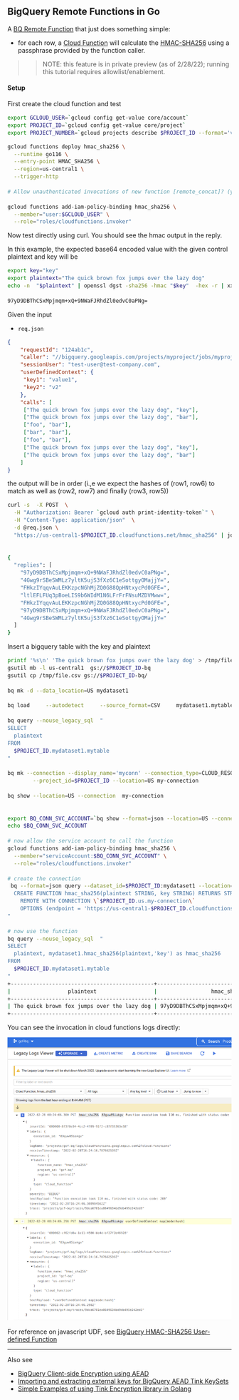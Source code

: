 
## BigQuery Remote Functions in Go

A [BQ Remote Function](https://cloud.google.com/bigquery/docs/reference/standard-sql/remote-functions) that just does something simple:

* for each row, a [Cloud Function](https://cloud.google.com/functions) will calculate the  [HMAC-SHA256](https://en.wikipedia.org/wiki/HMAC) using a passphrase provided by the function caller.

>> NOTE: this feature is in private preview (as of 2/28/22); running this tutorial requires allowlist/enablement.

#### Setup

First create the cloud function and test 

```bash
export GCLOUD_USER=`gcloud config get-value core/account`
export PROJECT_ID=`gcloud config get-value core/project`
export PROJECT_NUMBER=`gcloud projects describe $PROJECT_ID --format='value(projectNumber)'`
```

```bash
gcloud functions deploy hmac_sha256 \
  --runtime go116 \
  --entry-point HMAC_SHA256 \
  --region=us-central1 \
  --trigger-http

# Allow unauthenticated invocations of new function [remote_concat]? (y/N)?  N

gcloud functions add-iam-policy-binding hmac_sha256 \
  --member="user:$GCLOUD_USER" \
  --role="roles/cloudfunctions.invoker"
```


Now test directly using curl.  You should see the hmac output in the reply.

In this example, the expected base64 encoded value with the given control plaintext and key will be

```bash
export key="key"
export plaintext="The quick brown fox jumps over the lazy dog"
echo -n  "$plaintext" | openssl dgst -sha256 -hmac "$key"  -hex -r | xxd -r -p | base64

97yD9DBThCSxMpjmqm+xQ+9NWaFJRhdZl0edvC0aPNg=
```

Given the input

- `req.json`

```json
{
    "requestId": "124ab1c",
    "caller": "//bigquery.googleapis.com/projects/myproject/jobs/myproject:US.bquxjob_5b4c112c_17961fafeaf",
    "sessionUser": "test-user@test-company.com",
    "userDefinedContext": {
     "key1": "value1",
     "key2": "v2"
    },
    "calls": [
     ["The quick brown fox jumps over the lazy dog", "key"],
     ["The quick brown fox jumps over the lazy dog", "bar"],
     ["foo", "bar"],
     ["bar", "bar"],
     ["foo", "bar"],     
     ["The quick brown fox jumps over the lazy dog", "key"],
     ["The quick brown fox jumps over the lazy dog", "bar"]
    ]
}
```

the output will be in order (i.,e we expect the hashes of (row1, row6) to match as well as (row2, row7) and finally (row3, row5))

```bash
curl -s  -X POST  \
  -H "Authorization: Bearer `gcloud auth print-identity-token`" \
  -H "Content-Type: application/json"  \
  -d @req.json \
  "https://us-central1-$PROJECT_ID.cloudfunctions.net/hmac_sha256" | jq '.'


{
  "replies": [
    "97yD9DBThCSxMpjmqm+xQ+9NWaFJRhdZl0edvC0aPNg=",
    "4Gwg9rSBeSWMLz7yltK5ujS3fXz6C1eSottgyOMajjY=",
    "FHkzIYqqvAuLEKKzpcNGhMjZQ0G88QpHNtxycPd0GFE=",
    "ltlEFLFUq3pBoeLIS9b6WIdM1N6LFrFrFNsuMZDVMww=",
    "FHkzIYqqvAuLEKKzpcNGhMjZQ0G88QpHNtxycPd0GFE=",
    "97yD9DBThCSxMpjmqm+xQ+9NWaFJRhdZl0edvC0aPNg=",
    "4Gwg9rSBeSWMLz7yltK5ujS3fXz6C1eSottgyOMajjY="
  ]
}
```




Insert a bigquery table with the key and plaintext

```bash
printf '%s\n' 'The quick brown fox jumps over the lazy dog' > /tmp/file.csv
gsutil mb -l us-central1  gs://$PROJECT_ID-bq
gsutil cp /tmp/file.csv gs://$PROJECT_ID-bq/

bq mk -d --data_location=US mydataset1

bq load     --autodetect     --source_format=CSV     mydataset1.mytable     gs://$PROJECT_ID-bq/file.csv plaintext:STRING

bq query --nouse_legacy_sql  "
SELECT
  plaintext
FROM
  $PROJECT_ID.mydataset1.mytable
"

bq mk --connection --display_name='myconn' --connection_type=CLOUD_RESOURCE \
        --project_id=$PROJECT_ID --location=US my-connection

bq show --location=US --connection  my-connection


export BQ_CONN_SVC_ACCOUNT=`bq show --format=json --location=US --connection  my-connection  | jq -r '.cloudResource.serviceAccountId'`
echo $BQ_CONN_SVC_ACCOUNT

# now allow the service account to call the function
gcloud functions add-iam-policy-binding hmac_sha256 \
  --member="serviceAccount:$BQ_CONN_SVC_ACCOUNT" \
  --role="roles/cloudfunctions.invoker"

# create the connection
 bq --format=json query --dataset_id=$PROJECT_ID:mydataset1 --location=US --nouse_legacy_sql  "
  CREATE FUNCTION hmac_sha256(plaintext STRING, key STRING) RETURNS STRING 
    REMOTE WITH CONNECTION \`$PROJECT_ID.us.my-connection\`
    OPTIONS (endpoint = 'https://us-central1-$PROJECT_ID.cloudfunctions.net/hmac_sha256',  user_defined_context = [('mode', 'hash')] )
"

# now use the function
bq query --nouse_legacy_sql  "
SELECT
  plaintext, mydataset1.hmac_sha256(plaintext,'key') as hmac_sha256
FROM
  $PROJECT_ID.mydataset1.mytable
"
+---------------------------------------------+----------------------------------------------+
|                  plaintext                  |                 hmac_sha256                  |
+---------------------------------------------+----------------------------------------------+
| The quick brown fox jumps over the lazy dog | 97yD9DBThCSxMpjmqm+xQ+9NWaFJRhdZl0edvC0aPNg= |
+---------------------------------------------+----------------------------------------------+
```

You can see the invocation in cloud functions logs directly:

![images/hmac_sha256.png](images/hmac_sha256.png)


For reference on javascript UDF, see [BigQuery HMAC-SHA256 User-defined Function](https://blog.salrashid.dev/articles/2020/bq-udf-hmac/)

---


Also see

- [BigQuery Client-side Encryption using AEAD](https://blog.salrashid.dev/articles/2022/bq_client_side_aead/)
- [Importing and extracting external keys for BigQuery AEAD Tink KeySets](https://blog.salrashid.dev/articles/2021/bq_aead/)
- [Simple Examples of using Tink Encryption library in Golang](https://github.com/salrashid123/tink_samples)
